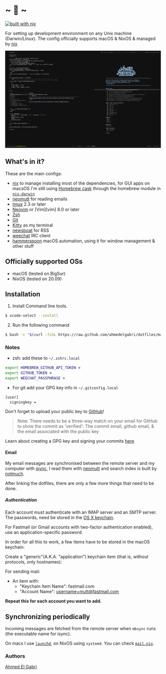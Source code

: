# ~ 🍭 ~

[![built with nix](https://builtwithnix.org/badge.svg)](https://builtwithnix.org)

For setting up development environment on any Unix machine (Darwin/Linux). The
config officially supports macOS & NixOS & managed by [nix][nix]

![screenshot](https://raw.githubusercontent.com/ahmedelgabri/dotfiles/master/screenshot.png)

## What's in it?

These are the main configs:

- [nix][nix] to manage installing most of the dependencies, for GUI apps on
  macsOS I'm still using
  [Homebrew cask](https://github.com/caskroom/homebrew-cask) through the
  homebrew module in
  [`nix-darwin`](https://github.com/LnL7/nix-darwin/blob/5c3146b75d5d478f0693d0ea6c83f1da8382ff56/modules/homebrew.nix)
- [neomutt][neomutt] for reading emails
- [tmux][tmux] 2.3 or later
- [Neovim][neovim] or [Vim][vim] 8.0 or later
- [Zsh][zsh]
- [Git][git]
- [Kitty][kitty] as my terminal
- [newsboat][newsboat] for RSS
- [weechat][weechat] IRC client
- [hammerspoon][hammerspoon] macOS automation, using it for window management &
  other stuff

## Officially supported OSs

- macOS (tested on BigSur)
- NixOS (tested on 20.09)

## Installation

1. Install Command line tools.

```bash
$ xcode-select --install
```

2. Run the following command

```bash
$ bash -c "$(curl -fsSL https://raw.github.com/ahmedelgabri/dotfiles/master/install)"
```

### Notes

- zsh: add these to `~/.zshrc.local`

```zsh
export HOMEBREW_GITHUB_API_TOKEN =
export GITHUB_TOKEN =
export WEECHAT_PASSPHRASE =
```

- For git add your GPG key info in `~/.gitconfig.local`

```
[user]
  signingkey =
```

Don't forget to upload your public key to
[GitHub](https://github.com/blog/2144-gpg-signature-verification)!

> Note: There needs to be a three-way match on your email for GitHub to show the
> commit as 'verified': The commit email, github email, & the email associated
> with the public key

Learn about creating a GPG key and signing your commits
[here](https://git-scm.com/book/en/v2/Git-Tools-Signing-Your-Work)

#### Email

My email messages are synchronised between the remote server and my computer
with [isync][isync], I read them with [neomutt][neomutt] and search index is
built by [notmuch][notmuch].

After linking the dotfiles, there are only a few more things that need to be
done.

##### Authentication

Each account must authenticate with an IMAP server and an SMTP server. The
passwords, need be stored in the [OS X keychain][keychain].

For Fastmail (or Gmail accounts with two-factor authentication enabled), use an
application-specific password.

In order for all this to work, a few items have to be stored in the macOS
keychain:

Create a "generic"(A.K.A. "application") keychain item (that is, without
protocols, only hostnames):

For sending mail:

- An item with:
  - "Keychain Item Name": fastmail.com
  - "Account Name": username+mutt@fastmail.com

**Repeat this for each account you want to add.**

## Synchronizing periodically

Incoming messages are fetched from the remote server when `mbsync` runs (the
executable name for isync).

On macs I use [`launchd`][launchd], on NixOS using `systemd`. You can check
[`mail.nix`](nix/modules/shared/mail.nix).

### Authors

[Ahmed El Gabri](https://twitter.com/AhmedElGabri)

[isync]: http://isync.sourceforge.net
[notmuch]: https://notmuchmail.org
[keychain]: https://en.wikipedia.org/wiki/Keychain_(software)
[launchd]: http://launchd.info
[neomutt]: https://neomutt.org/
[nix]: https://nixos.org/
[tmux]: http://tmux.sourceforge.net/
[neovim]: https://neovim.io
[zsh]: http://www.zsh.org/
[git]: http://git-scm.com/
[kitty]: https://github.com/kovidgoyal/kitty
[newsboat]: http://newsboat.org/
[weechat]: https://weechat.org/
[hammerspoon]: http://www.hammerspoon.org/
[node]: https://nodejs.org
[python]: https://www.python.org/
